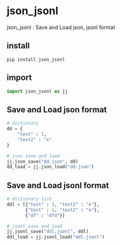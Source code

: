 # json_jsonl
json_jsonl : Save and Load json, jsonl format

## install
```shell
pip install json_jsonl
```

## import
```python
import json_jsonl as jj
```

## Save and Load json format
```python
# dictionary
dd = {
    "test" : 1,
    "test2" : "e"
}

# json save and load
jj.json_save("dd.json", dd)
dd_load = jj.json_load("dd.json")

```

## Save and Load jsonl format
```python
# dictionary list
ddl = [{"test" : 1, "test2" : "e"}, 
       {"test" : 1, "test2" : "e"}, 
       {"df" : "dfd"}]

# jsonl save and load
jj.jsonl_save("ddl.jsonl", ddl)
ddl_load = jj.jsonl_load("ddl.jsonl")

```
